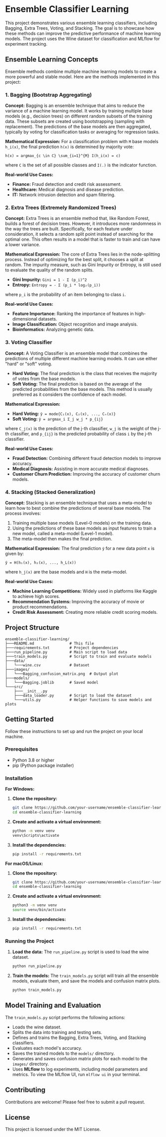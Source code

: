 # Ensemble Classifier Learning

This project demonstrates various ensemble learning classifiers, including Bagging, Extra Trees, Voting, and Stacking. The goal is to showcase how these methods can improve the predictive performance of machine learning models. The project uses the Wine dataset for classification and MLflow for experiment tracking.

## Ensemble Learning Concepts

Ensemble methods combine multiple machine learning models to create a more powerful and stable model. Here are the methods implemented in this project:

### 1. Bagging (Bootstrap Aggregating)

**Concept:**
Bagging is an ensemble technique that aims to reduce the variance of a machine learning model. It works by training multiple base models (e.g., decision trees) on different random subsets of the training data. These subsets are created using bootstrapping (sampling with replacement). The predictions of the base models are then aggregated, typically by voting for classification tasks or averaging for regression tasks.

**Mathematical Expression:**
For a classification problem with `M` base models `h_i(x)`, the final prediction `h(x)` is determined by majority vote:

```
h(x) = argmax_{c \in C} \sum_{i=1}^{M} I(h_i(x) = c)
```

where `C` is the set of all possible classes and `I(.)` is the indicator function.

**Real-world Use Cases:**
- **Finance:** Fraud detection and credit risk assessment.
- **Healthcare:** Medical diagnosis and disease prediction.
- **IT:** Network intrusion detection and spam filtering.

### 2. Extra Trees (Extremely Randomized Trees)

**Concept:**
Extra Trees is an ensemble method that, like Random Forest, builds a forest of decision trees. However, it introduces more randomness in the way the trees are built. Specifically, for each feature under consideration, it selects a random split point instead of searching for the optimal one. This often results in a model that is faster to train and can have a lower variance.

**Mathematical Expression:**
The core of Extra Trees lies in the node-splitting process. Instead of optimizing for the best split, it chooses a split at random. The impurity measure, such as Gini Impurity or Entropy, is still used to evaluate the quality of the random splits.

- **Gini Impurity:** `Gini = 1 - Σ (p_i)^2`
- **Entropy:** `Entropy = - Σ (p_i * log₂(p_i))`

where `p_i` is the probability of an item belonging to class `i`.

**Real-world Use Cases:**
- **Feature Importance:** Ranking the importance of features in high-dimensional datasets.
- **Image Classification:** Object recognition and image analysis.
- **Bioinformatics:** Analyzing genetic data.

### 3. Voting Classifier

**Concept:**
A Voting Classifier is an ensemble model that combines the predictions of multiple different machine learning models. It can use either "hard" or "soft" voting.

- **Hard Voting:** The final prediction is the class that receives the majority of votes from the base models.
- **Soft Voting:** The final prediction is based on the average of the predicted probabilities from the base models. This method is usually preferred as it considers the confidence of each model.

**Mathematical Expression:**
- **Hard Voting:** `ŷ = mode{C₁(x), C₂(x), ..., Cₙ(x)}`
- **Soft Voting:** `ŷ = argmax_i Σ_j w_j * p_{ij}`

where `C_j(x)` is the prediction of the j-th classifier, `w_j` is the weight of the j-th classifier, and `p_{ij}` is the predicted probability of class `i` by the j-th classifier.

**Real-world Use Cases:**
- **Fraud Detection:** Combining different fraud detection models to improve accuracy.
- **Medical Diagnosis:** Assisting in more accurate medical diagnoses.
- **Customer Churn Prediction:** Improving the accuracy of customer churn models.

### 4. Stacking (Stacked Generalization)

**Concept:**
Stacking is an ensemble technique that uses a meta-model to learn how to best combine the predictions of several base models. The process involves:
1. Training multiple base models (Level-0 models) on the training data.
2. Using the predictions of these base models as input features to train a new model, called a meta-model (Level-1 model).
3. The meta-model then makes the final prediction.

**Mathematical Expression:**
The final prediction `ŷ` for a new data point `x` is given by:

`ŷ = H(h₁(x), h₂(x), ..., h_L(x))`

where `h_j(x)` are the base models and `H` is the meta-model.

**Real-world Use Cases:**
- **Machine Learning Competitions:** Widely used in platforms like Kaggle to achieve high scores.
- **Recommendation Systems:** Improving the accuracy of movie or product recommendations.
- **Credit Risk Assessment:** Creating more reliable credit scoring models.

## Project Structure

```
ensemble-classifier-learning/
├───README.md                # This file
├───requirements.txt         # Project dependencies
├───run_pipeline.py          # Main script to load data
├───train_models.py          # Script to train and evaluate models
├───data/
│   └───wine.csv             # Dataset
├───images/
│   └───Bagging_confusion_matrix.png  # Output plot
├───models/
│   └───Bagging.joblib       # Saved model
└───src/
    ├───__init__.py
    ├───data_loader.py       # Script to load the dataset
    └───utils.py             # Helper functions to save models and plots
```

## Getting Started

Follow these instructions to set up and run the project on your local machine.

### Prerequisites

- Python 3.8 or higher
- pip (Python package installer)

### Installation

**For Windows:**

1.  **Clone the repository:**
    ```bash
    git clone https://github.com/your-username/ensemble-classifier-learning.git
    cd ensemble-classifier-learning
    ```

2.  **Create and activate a virtual environment:**
    ```bash
    python -m venv venv
    venv\Scripts\activate
    ```

3.  **Install the dependencies:**
    ```bash
    pip install -r requirements.txt
    ```

**For macOS/Linux:**

1.  **Clone the repository:**
    ```bash
    git clone https://github.com/your-username/ensemble-classifier-learning.git
    cd ensemble-classifier-learning
    ```

2.  **Create and activate a virtual environment:**
    ```bash
    python3 -m venv venv
    source venv/bin/activate
    ```

3.  **Install the dependencies:**
    ```bash
    pip install -r requirements.txt
    ```

### Running the Project

1.  **Load the data:**
    The `run_pipeline.py` script is used to load the wine dataset.
    ```bash
    python run_pipeline.py
    ```

2.  **Train the models:**
    The `train_models.py` script will train all the ensemble models, evaluate them, and save the models and confusion matrix plots.
    ```bash
    python train_models.py
    ```

## Model Training and Evaluation

The `train_models.py` script performs the following actions:
- Loads the wine dataset.
- Splits the data into training and testing sets.
- Defines and trains the Bagging, Extra Trees, Voting, and Stacking classifiers.
- Evaluates each model's accuracy.
- Saves the trained models to the `models/` directory.
- Generates and saves confusion matrix plots for each model to the `images/` directory.
- Uses **MLflow** to log experiments, including model parameters and metrics. To view the MLflow UI, run `mlflow ui` in your terminal.

## Contributing

Contributions are welcome! Please feel free to submit a pull request.

## License

This project is licensed under the MIT License.